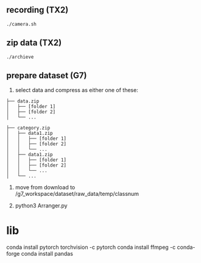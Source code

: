 ## recording (TX2)
 ```
./camera.sh
```

## zip data (TX2)
```
./archieve
```
## prepare dataset (G7) 

1. select data and compress as either one of these:
```
├── data.zip
│   ├── [folder 1]
│   ├── [folder 2]
│   └── ...

```
```
├── category.zip
│   ├── data1.zip
│   │   ├── [folder 1]
│   │   ├── [folder 2]
│   │   └── ...
│   ├── data1.zip
│   │   ├── [folder 1]
│   │   ├── [folder 2]
│   │   └── ...
│   └── ...
```


1. move from download to /g7_workspace/dataset/raw_data/temp/classnum
   
2. python3 Arranger.py

# lib

conda install pytorch torchvision -c pytorch
conda install ffmpeg -c conda-forge
conda install pandas
